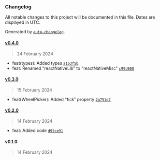 ### Changelog

All notable changes to this project will be documented in this file. Dates are displayed in UTC.

Generated by [`auto-changelog`](https://github.com/CookPete/auto-changelog).

#### [v0.4.0](https://github.com/iliubinskii/react-native-misc/compare/v0.3.0...v0.4.0)

> 24 February 2024

- feat(types): Added types [`a153f5b`](https://github.com/iliubinskii/react-native-misc/commit/a153f5bda8ea2b887cef2be92e9164c4fb3bbb61)
- feat: Renamed "reactNativeLib" to "reactNativeMisc" [`c99d608`](https://github.com/iliubinskii/react-native-misc/commit/c99d608cde56dac57560c7c2b72375e6f0d423d2)

#### [v0.3.0](https://github.com/iliubinskii/react-native-misc/compare/v0.2.0...v0.3.0)

> 15 February 2024

- feat(WheelPicker): Added "tick" property [`2a751d7`](https://github.com/iliubinskii/react-native-misc/commit/2a751d76388ac7476400d289e7d9aaec21b75351)

#### [v0.2.0](https://github.com/iliubinskii/react-native-misc/compare/v0.1.0...v0.2.0)

> 14 February 2024

- feat: Added code [`d95ce91`](https://github.com/iliubinskii/react-native-misc/commit/d95ce91e7544e25247fb785b1f4f9d42af109534)

#### v0.1.0

> 14 February 2024
